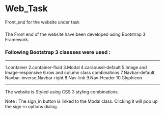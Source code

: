  # Web_Task
Front_end for the website under task

### 

The Front end of the website have been developed using Bootstrap 3 Framework.
### Following Bootstrap 3 classses were used : 

--------------------------------------------------------------------------------------------------------------------------
1.container
2.container-fluid
3.Modal
4.caraousel-default
5.Image and Image-responsive
6.row and column class combinations
7.Navbar-default, Navbar-inverse,Navbar-right
    8.Nav-link
    9.Nav-Header
10.Glyphicon

---------------------------------------------------------------------------------------------------------------------------

The website is Styled using CSS 3 styling combinations.

Note : The sign_in button is linked to the Modal class. Clicking it will pop up the sign-in options dialog.


